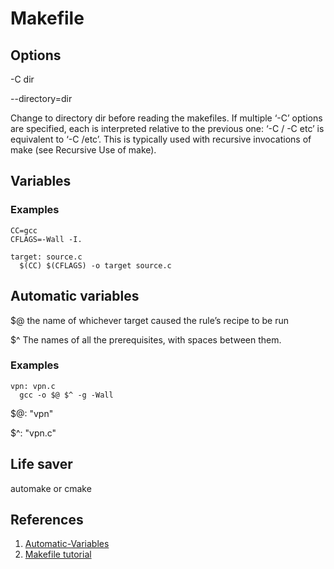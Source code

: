 # Makefile

## Options

-C dir

--directory=dir

Change to directory dir before reading the makefiles. If multiple ‘-C’ options are specified, each is interpreted relative to the previous one: ‘-C / -C etc’ is equivalent to ‘-C /etc’. This is typically used with recursive invocations of make \(see Recursive Use of make\).

## Variables

### Examples

```text
CC=gcc
CFLAGS=-Wall -I.

target: source.c
  $(CC) $(CFLAGS) -o target source.c
```

## Automatic variables

$@ the name of whichever target caused the rule’s recipe to be run

$^ The names of all the prerequisites, with spaces between them.

### Examples

```text
vpn: vpn.c
  gcc -o $@ $^ -g -Wall
```

$@: "vpn"

$^: "vpn.c"

## Life saver

automake or cmake

## References

1. [Automatic-Variables](https://www.gnu.org/software/make/manual/html_node/Automatic-Variables.html)
2. [Makefile tutorial](https://makefiletutorial.com/)

